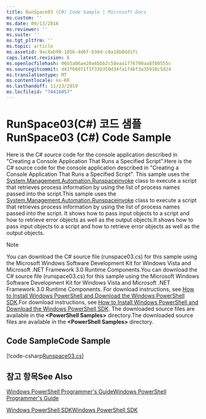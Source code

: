 ```yaml
---
title: RunSpace03 (C#) Code Sample | Microsoft Docs
ms.custom: ''
ms.date: 09/13/2016
ms.reviewer: ''
ms.suite: ''
ms.tgt_pltfrm: ''
ms.topic: article
ms.assetid: 9ac8ab99-1856-4d6f-b30d-c0a18b8dd1fc
caps.latest.revision: 6
ms.openlocfilehash: 06b5a06ae20a4bbb2c58eaa1776700aa8f80555c
ms.sourcegitcommit: d43f66071f1f33b350d34fa1f46f3a35910c5d24
ms.translationtype: MT
ms.contentlocale: ko-KR
ms.lasthandoff: 11/23/2019
ms.locfileid: "74416057"
---
```

# <a name="runspace03-c-code-sample"></a><span data-ttu-id="899a5-102">RunSpace03(C#) 코드 샘플</span><span class="sxs-lookup"><span data-stu-id="899a5-102">RunSpace03 (C#) Code Sample</span></span>

<span data-ttu-id="899a5-103">Here is the C# source code for the console application described in "Creating a Console Application That Runs a Specified Script".</span><span class="sxs-lookup"><span data-stu-id="899a5-103">Here is the C# source code for the console application described in "Creating a Console Application That Runs a Specified Script".</span></span> <span data-ttu-id="899a5-104">This sample uses the [System.Management.Automation.Runspaceinvoke](/dotnet/api/System.Management.Automation.RunspaceInvoke) class to execute a script that retrieves process information by using the list of process names passed into the script.</span><span class="sxs-lookup"><span data-stu-id="899a5-104">This sample uses the [System.Management.Automation.Runspaceinvoke](/dotnet/api/System.Management.Automation.RunspaceInvoke) class to execute a script that retrieves process information by using the list of process names passed into the script.</span></span> <span data-ttu-id="899a5-105">It shows how to pass input objects to a script and how to retrieve error objects as well as the output objects.</span><span class="sxs-lookup"><span data-stu-id="899a5-105">It shows how to pass input objects to a script and how to retrieve error objects as well as the output objects.</span></span>

> [!NOTE]
> <span data-ttu-id="899a5-106">You can download the C# source file (runspace03.cs) for this sample using the Microsoft Windows Software Development Kit for Windows Vista and Microsoft .NET Framework 3.0 Runtime Components.</span><span class="sxs-lookup"><span data-stu-id="899a5-106">You can download the C# source file (runspace03.cs) for this sample using the Microsoft Windows Software Development Kit for Windows Vista and Microsoft .NET Framework 3.0 Runtime Components.</span></span> <span data-ttu-id="899a5-107">For download instructions, see [How to Install Windows PowerShell and Download the Windows PowerShell SDK](/powershell/scripting/developer/installing-the-windows-powershell-sdk).</span><span class="sxs-lookup"><span data-stu-id="899a5-107">For download instructions, see [How to Install Windows PowerShell and Download the Windows PowerShell SDK](/powershell/scripting/developer/installing-the-windows-powershell-sdk).</span></span>
> <span data-ttu-id="899a5-108">The downloaded source files are available in the **\<PowerShell Samples>** directory.</span><span class="sxs-lookup"><span data-stu-id="899a5-108">The downloaded source files are available in the **\<PowerShell Samples>** directory.</span></span>

## <a name="code-sample"></a><span data-ttu-id="899a5-109">Code Sample</span><span class="sxs-lookup"><span data-stu-id="899a5-109">Code Sample</span></span>

[!code-csharp[Runspace03.cs](../../../../powershell-sdk-samples/SDK-2.0/csharp/Runspace03/Runspace03.cs#L11-L88 "Runspace03.cs")]

## <a name="see-also"></a><span data-ttu-id="899a5-110">참고 항목</span><span class="sxs-lookup"><span data-stu-id="899a5-110">See Also</span></span>

[<span data-ttu-id="899a5-111">Windows PowerShell Programmer's Guide</span><span class="sxs-lookup"><span data-stu-id="899a5-111">Windows PowerShell Programmer's Guide</span></span>](./windows-powershell-programmer-s-guide.md)

[<span data-ttu-id="899a5-112">Windows PowerShell SDK</span><span class="sxs-lookup"><span data-stu-id="899a5-112">Windows PowerShell SDK</span></span>](../windows-powershell-reference.md)
